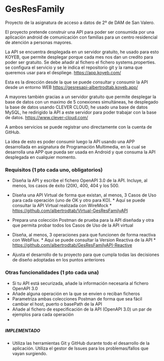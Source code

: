 # GesResFamily

Proyecto de la asignatura de acceso a datos de 2º de DAM de San Valero.

El proyecto pretende construir una API para poder ser consumida por una aplicación android de comunicación con familias
para un centro residencial de atención a personas mayores.

La API se encuentra desplegada en un servidor gratuito, he usado para esto KOYEB, que permite desplegar porque cada mes 
nos dan un credito para poder ser gratuito. Se debe añadir al fichero el fichero systems.properties. se configura el servicio y
se le indica el repositorio git y la rama que queremos usar para el despliege.
https://app.koyeb.com/

Esta es la dirección desde la que se puede consultar y consumir la API desde un entorno WEB https://gesresapi-albertrodtab.koyeb.app/

A mayores también gracias a un servidor gratuito que permite desplegar la base de datos con un maximo de 5 conexiones 
simultáneas, he desplegado la base de datos usando CLEVER CLOUD, he usado una base de datos MySQL, he redirigido la API 
a este servidor para poder trabajar con la base de datos.
https://www.clever-cloud.com/

A ambos servicios se puede registrar uno directamente con la cuenta de GitHub.

La idea de esto es poder consumir luego la API usando una APP desarrollada en asignatura de Programación Multimedia, en 
la cual se desarrolla una APP que pueda ser usada en Android y que consuma la API desplegada en cualquier momento.

### Requisitos (1 pto cada uno, obligatorios)

* Diseña la API y escribe el fichero OpenAPI 3.0 de la API. Incluye, al menos, los casos de éxito (20X), 400, 404 y los 500.
* Diseña una API Virtual de forma que existan, al menos, 3 Casos de Uso para cada operación (uno de OK y otro para KO).
      * Aquí se puede consultar la API Virtual realizada con WireMock
      * https://github.com/albertrodtab/Virtual-GesResFamilyAPI

* Prepara una colección Postman de prueba para la API diseñada y otra que permita probar todos los Casos de Uso de la API virtual
* Diseña, al menos, 3 operaciones para que funcionen de forma reactiva con WebFlux.
      * Aquí se puede consultar la Version Reactiva de la API 
      * https://github.com/albertrodtab/GesResFamilyAPI-Reactive
* Ajusta el desarrollo de tu proyecto para que cumpla todas las decisiones de diseño adoptadas en los puntos anteriores


### Otras funcionalidades (1 pto cada una)

* Si tu API está securizada, añade la información necesaria al fichero OpenAPI 3.0
* Añade alguna operación en la que se envien o reciban ficheros
* Parametriza ambas colecciones Postman de forma que sea fácil cambiar el host, puerto o basePath de la API
* Añade al fichero de especificación de la API (OpenAPI 3.0) un par de ejemplos para cada operación
* 
##### *IMPLEMENTADO*
* Utiliza las herramientas Git y GitHub durante todo el desarrollo de la aplicación. Utiliza el gestor de Issues 
para los problemas/fallos que vayan surgiendo.
